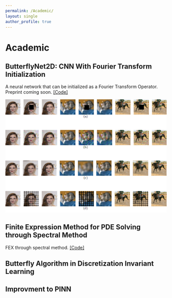 ```yaml
---
permalink: /Academic/
layout: single
author_profile: true
---
```

# Academic

## ButterflyNet2D: CNN With Fourier Transform Initialization
A neural network that can be initialized as a Fourier Transform Operator. Preprint coming soon.
<a href="https://github.com/Genz17/ButterFlyNet2D">[Code]</a>

![](../assets/images/example.png)


## Finite Expression Method for PDE Solving through Spectral Method
FEX through spectral method.
<a href="https://github.com/Genz17/FEXSpectrum">[Code]</a>

## Butterfly Algorithm in Discretization Invariant Learning

## Improvment to PINN
